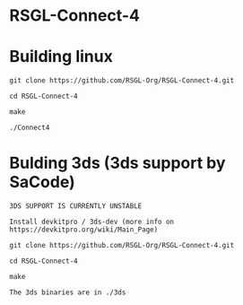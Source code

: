 # RSGL-Connect-4


# Building linux
    git clone https://github.com/RSGL-Org/RSGL-Connect-4.git
    
    cd RSGL-Connect-4
    
    make 

    ./Connect4

# Bulding 3ds (3ds support by SaCode)
    3DS SUPPORT IS CURRENTLY UNSTABLE

    Install devkitpro / 3ds-dev (more info on https://devkitpro.org/wiki/Main_Page)
    
    git clone https://github.com/RSGL-Org/RSGL-Connect-4.git

    cd RSGL-Connect-4

    make

    The 3ds binaries are in ./3ds 
